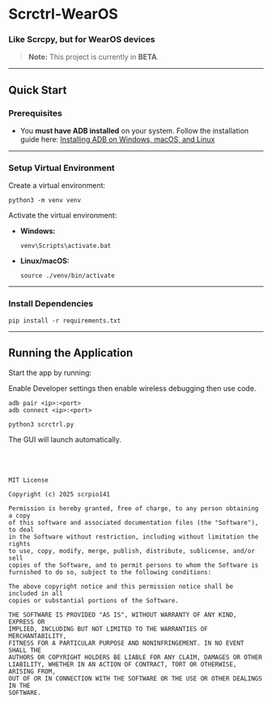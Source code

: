 # Scrctrl-WearOS

### Like Scrcpy, but for WearOS devices

> **Note:** This project is currently in **BETA**.

------

## Quick Start

### Prerequisites

- You **must have ADB installed** on your system.
   Follow the installation guide here:
   [Installing ADB on Windows, macOS, and Linux](https://www.xda-developers.com/install-adb-windows-macos-linux/)

------

### Setup Virtual Environment

Create a virtual environment:

```
python3 -m venv venv
```

Activate the virtual environment:

- **Windows:**

  ```
  venv\Scripts\activate.bat
  ```

- **Linux/macOS:**

  ```
  source ./venv/bin/activate
  ```

------

### Install Dependencies

```
pip install -r requirements.txt
```

------

## Running the Application

Start the app by running:

Enable Developer settings then enable wireless debugging then use code.

```
adb pair <ip>:<port>
adb connect <ip>:<port>

python3 scrctrl.py
```

The GUI will launch automatically.
<br>
<br>
<br>
<br>



```
MIT License

Copyright (c) 2025 scrpio141

Permission is hereby granted, free of charge, to any person obtaining a copy
of this software and associated documentation files (the "Software"), to deal
in the Software without restriction, including without limitation the rights
to use, copy, modify, merge, publish, distribute, sublicense, and/or sell
copies of the Software, and to permit persons to whom the Software is
furnished to do so, subject to the following conditions:

The above copyright notice and this permission notice shall be included in all
copies or substantial portions of the Software.

THE SOFTWARE IS PROVIDED "AS IS", WITHOUT WARRANTY OF ANY KIND, EXPRESS OR
IMPLIED, INCLUDING BUT NOT LIMITED TO THE WARRANTIES OF MERCHANTABILITY,
FITNESS FOR A PARTICULAR PURPOSE AND NONINFRINGEMENT. IN NO EVENT SHALL THE
AUTHORS OR COPYRIGHT HOLDERS BE LIABLE FOR ANY CLAIM, DAMAGES OR OTHER
LIABILITY, WHETHER IN AN ACTION OF CONTRACT, TORT OR OTHERWISE, ARISING FROM,
OUT OF OR IN CONNECTION WITH THE SOFTWARE OR THE USE OR OTHER DEALINGS IN THE
SOFTWARE.
```
